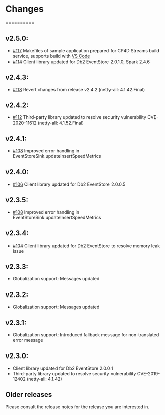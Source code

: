 # Changes
==========

## v2.5.0:
* [#117](https://github.com/IBMStreams/streamsx.eventstore/issues/117) Makefiles of sample application prepared for CP4D Streams build service, supports build with [VS Code](https://marketplace.visualstudio.com/items?itemName=IBM.ibm-streams)
* [#114](https://github.com/IBMStreams/streamsx.eventstore/issues/112) Client library updated for Db2 EventStore 2.0.1.0, Spark 2.4.6

## v2.4.3:
* [#118](https://github.com/IBMStreams/streamsx.eventstore/issues/118) Revert changes from release v2.4.2 (netty-all: 4.1.42.Final)

## v2.4.2:
* [#112](https://github.com/IBMStreams/streamsx.eventstore/issues/112) Third-party library updated to resolve security vulnerability CVE-2020-11612 (netty-all: 4.1.52.Final)

## v2.4.1:
* [#108](https://github.com/IBMStreams/streamsx.eventstore/issues/108) Improved error handling in EventStoreSink.updateInsertSpeedMetrics

## v2.4.0:
* [#106](https://github.com/IBMStreams/streamsx.eventstore/issues/106) Client library updated for Db2 EventStore 2.0.0.5

## v2.3.5:
* [#108](https://github.com/IBMStreams/streamsx.eventstore/issues/108) Improved error handling in EventStoreSink.updateInsertSpeedMetrics

## v2.3.4:
* [#104](https://github.com/IBMStreams/streamsx.eventstore/issues/104) Client library updated for Db2 EventStore to resolve memory leak issue

## v2.3.3:
* Globalization support: Messages updated

## v2.3.2:
* Globalization support: Messages updated

## v2.3.1:
* Globalization support: Introduced fallback message for non-translated error message

## v2.3.0:
* Client library updated for Db2 EventStore 2.0.0.1
* Third-party library updated to resolve security vulnerability CVE-2019-12402 (netty-all: 4.1.42)

## Older releases
Please consult the release notes for the release you are interested in.
